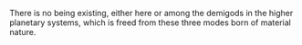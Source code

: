 There is no being existing, either here or among the demigods in the higher planetary systems, which is freed from these three modes born of material nature.